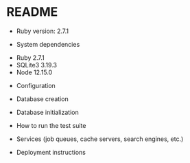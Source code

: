 # README
* Ruby version: 2.7.1

* System dependencies
- Ruby 2.7.1
- SQLite3 3.19.3
- Node 12.15.0

* Configuration

* Database creation

* Database initialization

* How to run the test suite

* Services (job queues, cache servers, search engines, etc.)

* Deployment instructions
